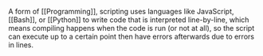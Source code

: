 A form of [[Programming]], scripting uses languages like JavaScript, [[Bash]], or [[Python]] to write code that is interpreted line-by-line, which means compiling happens when the code is run (or not at all), so the script can execute up to a certain point then have errors afterwards due to errors in lines. 